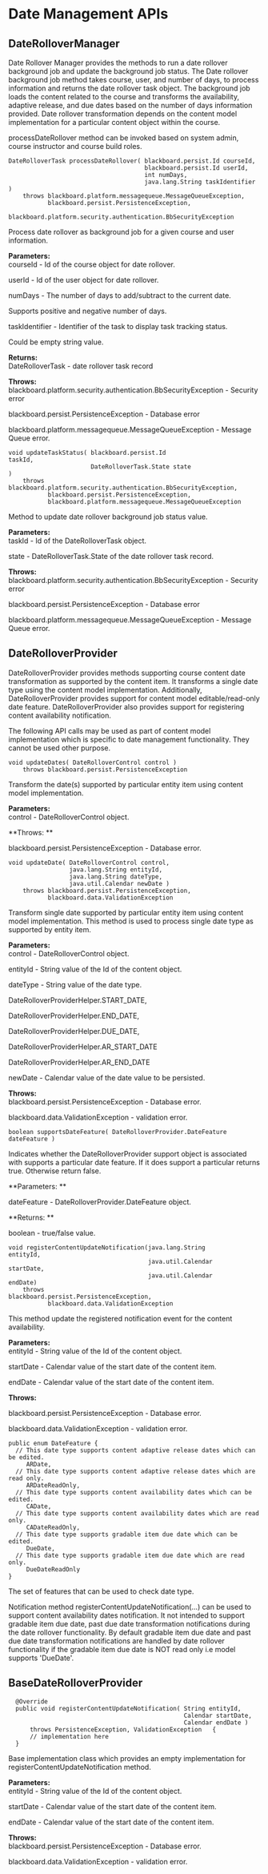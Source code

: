 # Date Management APIs
## DateRolloverManager

Date Rollover Manager provides the methods to run a date rollover background
job and update the background job status. The Date rollover background job
method takes course, user, and number of days, to process information and
returns the date rollover task object. The background job loads the content
related to the course and transforms the availability, adaptive release, and
due dates based on the number of days information provided. Date rollover
transformation depends on the content model implementation for a particular
content object within the course.

processDateRollover method can be invoked based on system admin, course
instructor and course build roles.

    DateRolloverTask processDateRollover( blackboard.persist.Id courseId,
                                          blackboard.persist.Id userId,
                                          int numDays,
                                          java.lang.String taskIdentifier )
        throws blackboard.platform.messagequeue.MessageQueueException,
               blackboard.persist.PersistenceException,
               blackboard.platform.security.authentication.BbSecurityException

Process date rollover as background job for a given course and user
information.

**Parameters:**  
courseId - Id of the course object for date rollover.

userId - Id of the user object for date rollover.

numDays - The number of days to add/subtract to the current date.

Supports positive and negative number of days.

taskIdentifier - Identifier of the task to display task tracking status.

Could be empty string value.

**Returns:**  
DateRolloverTask - date rollover task record

**Throws:**  
blackboard.platform.security.authentication.BbSecurityException - Security
error

blackboard.persist.PersistenceException - Database error

blackboard.platform.messagequeue.MessageQueueException - Message Queue error.

    void updateTaskStatus( blackboard.persist.Id taskId,                    
                           DateRolloverTask.State state )                      
        throws blackboard.platform.security.authentication.BbSecurityException,
               blackboard.persist.PersistenceException,
               blackboard.platform.messagequeue.MessageQueueException

Method to update date rollover background job status value.

**Parameters:**  
taskId - Id of the DateRolloverTask object.

state - DateRolloverTask.State of the date rollover task record.

**Throws:**  
blackboard.platform.security.authentication.BbSecurityException - Security
error

blackboard.persist.PersistenceException - Database error

blackboard.platform.messagequeue.MessageQueueException - Message Queue error.

###

## DateRolloverProvider

DateRolloverProvider provides methods supporting course content date
transformation as supported by the content item. It transforms a single date
type using the content model implementation. Additionally,
DateRolloverProvider provides support for content model editable/read-only
date feature. DateRolloverProvider also provides support for registering
content availability notification.

The following API calls may be used as part of content model implementation
which is specific to date management functionality. They cannot be used other
purpose.

    void updateDates( DateRolloverControl control )
        throws blackboard.persist.PersistenceException

Transform the date(s) supported by particular entity item using content model
implementation.

**Parameters:**  
control - DateRolloverControl object.

**Throws: **

blackboard.persist.PersistenceException - Database error.

    void updateDate( DateRolloverControl control,
                     java.lang.String entityId,              
                     java.lang.String dateType,              
                     java.util.Calendar newDate )                
        throws blackboard.persist.PersistenceException,
               blackboard.data.ValidationException

Transform single date supported by particular entity item using content model
implementation. This method is used to process single date type as supported
by entity item.

**Parameters:**  
control - DateRolloverControl object.

entityId - String value of the Id of the content object.

dateType - String value of the date type.

DateRolloverProviderHelper.START_DATE,

DateRolloverProviderHelper.END_DATE,

DateRolloverProviderHelper.DUE_DATE,

DateRolloverProviderHelper.AR_START_DATE

DateRolloverProviderHelper.AR_END_DATE

newDate - Calendar value of the date value to be persisted.

**Throws:**  
blackboard.persist.PersistenceException - Database error.

blackboard.data.ValidationException - validation error.

    boolean supportsDateFeature( DateRolloverProvider.DateFeature dateFeature )

Indicates whether the DateRolloverProvider support object is associated with
supports a particular date feature. If it does support a particular returns
true. Otherwise return false.

**Parameters: **

dateFeature - DateRolloverProvider.DateFeature object.

**Returns: **

boolean - true/false value.

    void registerContentUpdateNotification(java.lang.String entityId,                                     
                                           java.util.Calendar startDate,                                                  
                                           java.util.Calendar endDate)                                       
        throws blackboard.persist.PersistenceException,                                             
               blackboard.data.ValidationException

This method update the registered notification event for the content
availability.

**Parameters:**  
entityId - String value of the Id of the content object.

startDate - Calendar value of the start date of the content item.

endDate - Calendar value of the start date of the content item.

**Throws:**

blackboard.persist.PersistenceException - Database error.

blackboard.data.ValidationException - validation error.

    public enum DateFeature {
      // This date type supports content adaptive release dates which can be edited.  
         ARDate,   
      // This date type supports content adaptive release dates which are read only.
         ARDateReadOnly,   
      // This date type supports content availability dates which can be edited.   
         CADate,   
      // This date type supports content availability dates which are read only.   
         CADateReadOnly,   
      // This date type supports gradable item due date which can be edited.   
         DueDate,   
      // This date type supports gradable item due date which are read only.   
         DueDateReadOnly 
    }

The set of features that can be used to check date type.

Notification method registerContentUpdateNotification(...) can be used to
support content availability dates notification. It not intended to support
gradable item due date, past due date transformation notifications during the
date rollover functionality. By default gradable item due date and past due
date transformation notifications are handled by date rollover functionality
if the gradable item due date is NOT read only i.e model supports 'DueDate'.

## BaseDateRolloverProvider

      @Override  
      public void registerContentUpdateNotification( String entityId,
                                                     Calendar startDate,
                                                     Calendar endDate )    
          throws PersistenceException, ValidationException   {  
          // implementation here
      }

Base implementation class which provides an empty implementation for
registerContentUpdateNotification method.

**Parameters:**  
entityId - String value of the Id of the content object.

startDate - Calendar value of the start date of the content item.

endDate - Calendar value of the start date of the content item.

**Throws:**  
blackboard.persist.PersistenceException - Database error.

blackboard.data.ValidationException - validation error.

